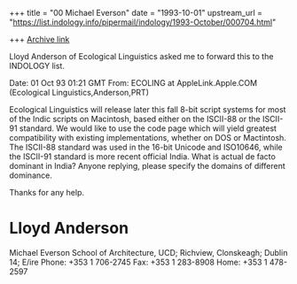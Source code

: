 +++
title = "00 Michael Everson"
date = "1993-10-01"
upstream_url = "https://list.indology.info/pipermail/indology/1993-October/000704.html"

+++
[Archive link](https://list.indology.info/pipermail/indology/1993-October/000704.html)

Lloyd Anderson of Ecological Linguistics asked me to forward this
to the INDOLOGY list.

Date: 01 Oct 93 01:21 GMT
From: ECOLING at AppleLink.Apple.COM (Ecological Linguistics,Anderson,PRT)

Ecological Linguistics will release later this fall 8-bit script
systems for most of the Indic scripts on Macintosh, based either on the
ISCII-88 or the ISCII-91 standard.  We would like to use the code page
which will yield greatest compatibility with existing implementations,
whether on DOS or Mactintosh.  The ISCII-88 standard was used in the
16-bit Unicode and ISO10646, while the ISCII-91 standard is more recent
official India.  What is actual de facto dominant in India?  Anyone
replying, please specify the domains of different dominance.

Thanks for any help.

Lloyd Anderson
=====

Michael Everson
School of Architecture, UCD; Richview, Clonskeagh; Dublin 14; E/ire
Phone: +353 1 706-2745  Fax: +353 1 283-8908  Home: +353 1 478-2597





